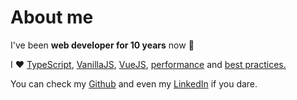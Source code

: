 
# About me

I've been **web developer for 10 years** now :tada:

I :heart:
[TypeScript](https://www.typescriptlang.org/),
[VanillaJS](https://stackoverflow.com/questions/20435653/what-is-vanillajs),
[VueJS](https://vuejs.org/),
[performance](https://gtmetrix.com/)
and
[best practices.](https://web.dev/measure)

You can check my
[Github](https://github.com/Shuunen "See Github profile") and even my
[LinkedIn](https://fr.linkedin.com/in/romain-racamier "See LinkedIn profile")
if you dare.
